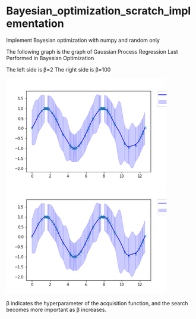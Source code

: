 # Bayesian_optimization_scratch_implementation

Implement Bayesian optimization with numpy and random only

The following graph is the graph of Gaussian Process Regression Last Performed in Bayesian Optimization

The left side is β=2 
The right side is β=100

![beta=2](beta=2.png)
![beta=100](beta=100.png)  


β indicates the hyperparameter of the acquisition function, and the search becomes more important as β increases.
